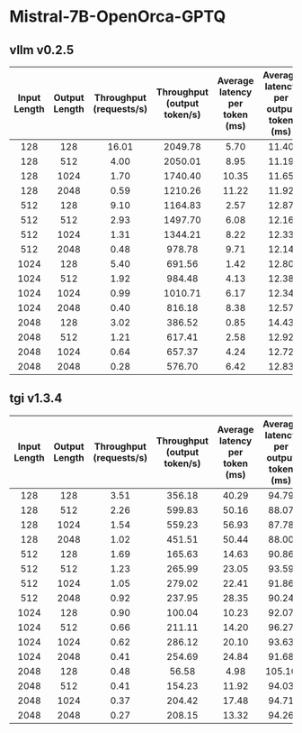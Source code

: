 # Mistral-7B-OpenOrca-GPTQ

## vllm v0.2.5

| Input Length | Output Length | Throughput (requests/s) | Throughput (output token/s) | Average latency per token (ms) | Average latency per output token (ms) |
|:------------:|:-------------:|:-----------------------:|:---------------------------:|:------------------------------:|:-------------------------------------:|
|128|128|16.01|2049.78|5.70|11.40|
|128|512|4.00|2050.01|8.95|11.19|
|128|1024|1.70|1740.40|10.35|11.65|
|128|2048|0.59|1210.26|11.22|11.92|
|512|128|9.10|1164.83|2.57|12.87|
|512|512|2.93|1497.70|6.08|12.16|
|512|1024|1.31|1344.21|8.22|12.33|
|512|2048|0.48|978.78|9.71|12.14|
|1024|128|5.40|691.56|1.42|12.80|
|1024|512|1.92|984.48|4.13|12.38|
|1024|1024|0.99|1010.71|6.17|12.34|
|1024|2048|0.40|816.18|8.38|12.57|
|2048|128|3.02|386.52|0.85|14.43|
|2048|512|1.21|617.41|2.58|12.92|
|2048|1024|0.64|657.37|4.24|12.72|
|2048|2048|0.28|576.70|6.42|12.83|

## tgi v1.3.4

| Input Length | Output Length | Throughput (requests/s) | Throughput (output token/s) | Average latency per token (ms) | Average latency per output token (ms) |
|:------------:|:-------------:|:-----------------------:|:---------------------------:|:------------------------------:|:-------------------------------------:|
|128|128|3.51|356.18|40.29|94.79|
|128|512|2.26|599.83|50.16|88.07|
|128|1024|1.54|559.23|56.93|87.78|
|128|2048|1.02|451.51|50.44|88.00|
|512|128|1.69|165.63|14.63|90.86|
|512|512|1.23|265.99|23.05|93.59|
|512|1024|1.05|279.02|22.41|91.86|
|512|2048|0.92|237.95|28.35|90.24|
|1024|128|0.90|100.04|10.23|92.07|
|1024|512|0.66|211.11|14.20|96.27|
|1024|1024|0.62|286.12|20.10|93.63|
|1024|2048|0.41|254.69|24.84|91.68|
|2048|128|0.48|56.58|4.98|105.10|
|2048|512|0.41|154.23|11.92|94.03|
|2048|1024|0.37|204.42|17.48|94.71|
|2048|2048|0.27|208.15|13.32|94.26|
